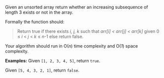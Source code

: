 Given an unsorted array return whether an increasing subsequence of length 3 exists or not in the array.

Formally the function should:

> Return true if there exists *i, j, k*
> such that *arr[i] < arr[j] < arr[k]* given 0 ≤ *i* < *j* < *k* ≤ *n*-1 else return false.

Your algorithm should run in O(*n*) time complexity and O(*1*) space complexity.

**Examples:**
Given `[1, 2, 3, 4, 5]`,
return `true`.

Given `[5, 4, 3, 2, 1]`,
return `false`.
